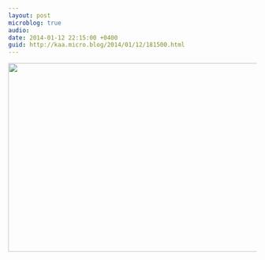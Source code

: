 ```yaml
---
layout: post
microblog: true
audio: 
date: 2014-01-12 22:15:00 +0400
guid: http://kaa.micro.blog/2014/01/12/181500.html
---
```

<img src="https://www.kaa.bz/uploads/2018/4a5951bbcb.jpg" alt="" width="840" height="382" class="alignnone size-full wp-image-962" />
